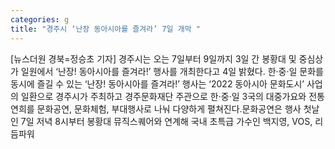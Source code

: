 ```yaml
---
categories: g
title: "경주시 ‘난장 동아시아를 즐겨라’ 7일 개막 "
---
```

[뉴스더원 경북=정승초 기자] 경주시는 오는 7일부터 9일까지 3일 간 봉황대 및 중심상가 일원에서 ‘난장! 동아시아를 즐겨라!’ 행사를 개최한다고 4일 밝혔다. 한·중·일 문화를 동시에 즐길 수 있는 ‘난장! 동아시아를 즐겨라!’ 행사는 ‘2022 동아시아 문화도시’ 사업의 일환으로 경주시가 주최하고 경주문화재단 주관으로 한·중·일 3국의 대중가요와 전통연희를 문화공연, 문화체험, 부대행사로 나눠 다양하게 펼쳐진다.문화공연은 행사 첫날인 7일 저녁 8시부터 봉황대 뮤직스퀘어와 연계해 국내 초특급 가수인 백지영, VOS, 리듬파워